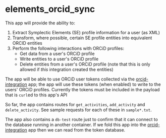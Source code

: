 # elements_orcid_sync

This app will provide the ability to:

1. Extract Symplectic Elements (SE) profile information for a user (as XML)
2. Transform, where possible, certain SE profile entities into equivalent ORCID entities
3. Perform the following interactions with ORCiD profiles:
   - Get data from a user's ORCiD profile
   - Write entities to a user's ORCiD profile
   - Delete entities from a user's ORCiD profile (note that this is only allowed if *this* integration created the entities)

The app will be able to use ORCiD user tokens collected via the [orcid-integration](https://github.com/gwu-libraries/orcid-integration) app;
the app will use these tokens (when enabled) to write to the users' ORCiD profiles.  Currently the tokens must be included in the
payload that is `curl`ed to this app's API

So far, the app contains routes for `get_activities`, `add_activity` and `delete_activity`.  See sample requests for each of these in `sample*.txt`.

The app also contains a `db-test` route just to confirm that it can connect to the database running in another container.  If we fold this app into the [orcid-integration](https://github.com/gwu-libraries/orcid-integration) app then we can read from the token database.